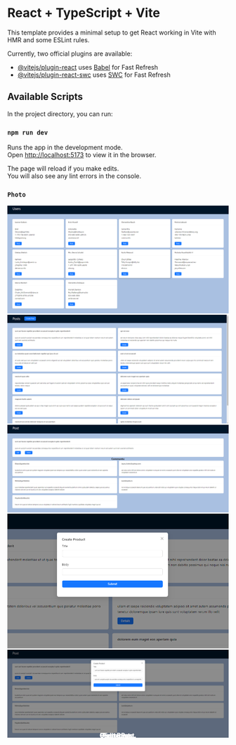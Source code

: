 # React + TypeScript + Vite

This template provides a minimal setup to get React working in Vite with HMR and some ESLint rules.

Currently, two official plugins are available:

- [@vitejs/plugin-react](https://github.com/vitejs/vite-plugin-react/blob/main/packages/plugin-react/README.md) uses [Babel](https://babeljs.io/) for Fast Refresh
- [@vitejs/plugin-react-swc](https://github.com/vitejs/vite-plugin-react-swc) uses [SWC](https://swc.rs/) for Fast Refresh

## Available Scripts

In the project directory, you can run:

### `npm run dev`

Runs the app in the development mode.\
Open [http://localhost:5173](http://localhost:5173) to view it in the browser.

The page will reload if you make edits.\
You will also see any lint errors in the console.

### `Photo`

<div style="position: relative; display: inline-block;">
<div style="position: absolute; font-weight: bold; bottom: 0; left: 0; color: white; background-color:  padding: 5px; width: 100%; text-align: center;">
   Users page.
  </div>
  <img src="./photo/usersPage.png" alt="users" />
  <div style="position: absolute; font-weight: bold; bottom: 0; left: 0; color: white; background-color: padding: 5px; width: 100%; text-align: center;">
    Posts page.
  </div>
  <img src="./photo/postsPage.png" alt="posts" />
  <div style="position: absolute; font-weight: bold; bottom: 0; left: 0; color: white; background-color:  padding: 5px; width: 100%; text-align: center;">
      Post page.
  </div>
  <img src="./photo/postPage.png" alt="post" />
   <div style="position: absolute; font-weight: bold; bottom: 0; left: 0; color: white; background-color:  padding: 5px; width: 100%; text-align: center;">
   Create Post.
  </div>
  <img src="./photo/createPost.png" alt="createPost" />
  <div style="position: absolute; font-weight: bold; bottom: 0; left: 0; color: white; background-color:  padding: 5px; width: 100%; text-align: center;">
   Edit Post.
  </div>
  <img src="./photo/editPost.png" alt="editPost" />
</div>
